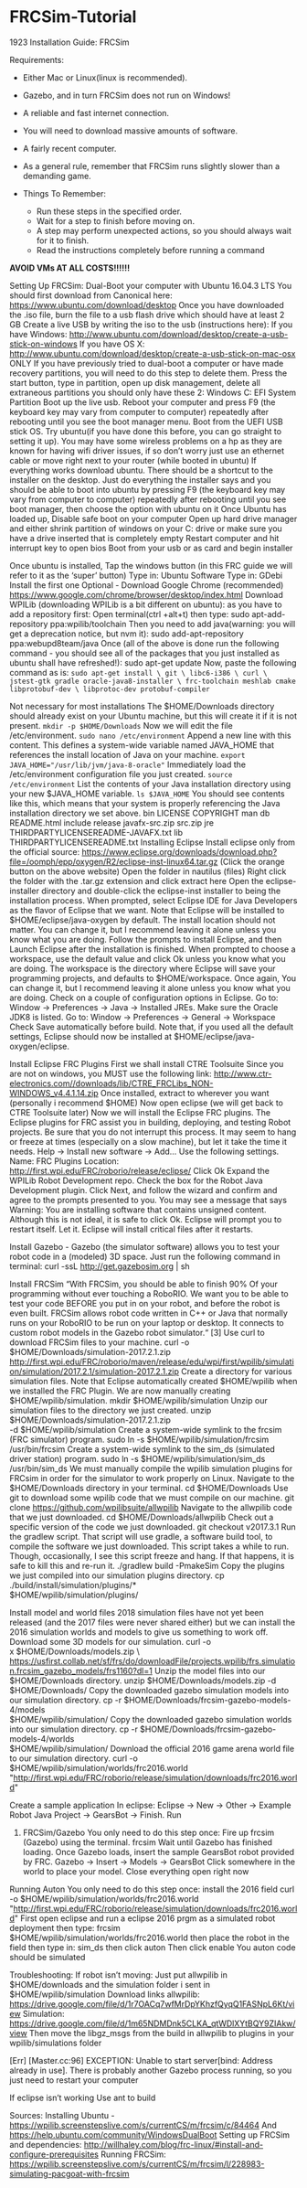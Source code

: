 # FRCSim-Tutorial
1923 Installation Guide: FRCSim

Requirements:

- Either Mac or Linux(linux is recommended).

- Gazebo, and in turn FRCSim does not run on Windows!
- A reliable and fast internet connection.
- You will need to download massive amounts of software.
- A fairly recent computer. 
- As a general rule, remember that FRCSim runs slightly slower than a demanding game.
- Things To Remember:
  - Run these steps in the specified order.
  - Wait for a step to finish before moving on.
  - A step may perform unexpected actions, so you should always wait for it to finish.
  - Read the instructions completely before running a command

**AVOID VMs AT ALL COSTS!!!!!!**


Setting Up FRCSim:
Dual-Boot your computer with Ubuntu 16.04.3 LTS 
You should first download from Canonical here: https://www.ubuntu.com/download/desktop
Once you have downloaded the .iso file, burn the file to a usb flash drive which should have at least 2 GB
 Create a live USB by writing the iso to the usb (instructions here):
If you have Windows: http://www.ubuntu.com/download/desktop/create-a-usb-stick-on-windows
If you have OS X: http://www.ubuntu.com/download/desktop/create-a-usb-stick-on-mac-osx
ONLY If you have previously tried to dual-boot a computer or have made recovery partitions, you will need to do this step to delete them. Press the start button, type in partition, open up disk management, delete all extraneous partitions you should only have these 2: 
Windows C:
EFI System Partition
Boot up the live usb. Reboot your computer and press F9 (the keyboard key may vary from computer to computer) repeatedly after rebooting until you see the boot manager menu. Boot from the UEFI USB stick OS.
Try ubuntu(if you have done this before, you can go straight to setting it up). You may have some wireless problems on a hp as they are known for having wifi driver issues, if so don’t worry just use an ethernet cable or move right next to your router (while booted in ubuntu)
If everything works download ubuntu. There should be a shortcut to the installer on the desktop. Just do everything the installer says and you should be able to boot into ubuntu by pressing F9 (the keyboard key may vary from computer to computer) repeatedly after rebooting until you see boot manager, then choose the option with ubuntu on it
Once Ubuntu has loaded up,
Disable safe boot on your computer 
Open up hard drive manager and either shrink partition of windows on your C: drive or make sure you have a drive inserted that is completely empty 
Restart computer and hit interrupt key to open bios
Boot from your usb or as card and begin installer

Once ubuntu is installed,
Tap the windows button (in this FRC guide we will refer to it as the ‘super’ button)
Type in:
Ubuntu Software
Type in:
GDebi
Install the first one
Optional - Download Google Chrome (recommended)
https://www.google.com/chrome/browser/desktop/index.html
Download WPILib (downloading WPILib is a bit different on ubuntu): as you have to add a repository first:
Open terminal(ctrl +alt+t) then type:
sudo apt-add-repository ppa:wpilib/toolchain
Then you need to add java(warning: you will get a deprecation notice, but nvm it):
sudo add-apt-repository ppa:webupd8team/java
Once (all of the above is done run the following command - you should see all of the packages that you just installed as ubuntu shall have refreshed!):
sudo apt-get update
Now, paste the following command as is:
`sudo apt-get install \
  git \
  libc6-i386 \
  curl \
  jstest-gtk gradle oracle-java8-installer \
  frc-toolchain meshlab cmake libprotobuf-dev \
  libprotoc-dev protobuf-compiler`

Not necessary for most installations The $HOME/Downloads directory should already exist on your Ubuntu machine, but this will create it if it is not present.
`mkdir -p $HOME/Downloads`
Now we will edit the file /etc/environment.
`sudo nano /etc/environment`
Append a new line with this content. This defines a system-wide variable named JAVA_HOME that references the install location of Java on your machine.
`export JAVA_HOME="/usr/lib/jvm/java-8-oracle"`
Immediately load the /etc/environment configuration file you just created.
`source /etc/environment`
List the contents of your Java installation directory using your new $JAVA_HOME variable.
`ls $JAVA_HOME`
You should see contents like this, which means that your system is properly referencing the Java installation directory we set above.
bin             LICENSE
COPYRIGHT       man
db              README.html
include         release
javafx-src.zip  src.zip
jre             THIRDPARTYLICENSEREADME-JAVAFX.txt
lib             THIRDPARTYLICENSEREADME.txt
Installing Eclipse
Install eclipse only from the official source:
https://www.eclipse.org/downloads/download.php?file=/oomph/epp/oxygen/R2/eclipse-inst-linux64.tar.gz
(Click the orange button on the above website)
Open the folder in nautilus (files)
Right click the folder with the .tar.gz extension and click extract here
Open the eclipse-installer directory and double-click the eclipse-inst installer to being the installation process.
When prompted, select Eclipse IDE for Java Developers as the flavor of Eclipse that we want.
Note that Eclipse will be installed to $HOME/eclipse/java-oxygen by default. The install location should not matter. You can change it, but I recommend leaving it alone unless you know what you are doing.
Follow the prompts to install Eclipse, and then Launch Eclipse after the installation is finished.
When prompted to choose a workspace, use the default value and click Ok unless you know what you are doing. The workspace is the directory where Eclipse will save your programming projects, and defaults to $HOME/workspace. Once again, You can change it, but I recommend leaving it alone unless you know what you are doing.
Check on a couple of configuration options in Eclipse.
Go to: Window -> Preferences -> Java -> Installed JREs.
Make sure the Oracle JDK8 is listed.
Go to: Window -> Preferences -> General -> Workspace
Check Save automatically before build.
Note that, if you used all the default settings, Eclipse should now be installed at $HOME/eclipse/java-oxygen/eclipse.

Install Eclipse FRC Plugins
First we shall install CTRE Toolsuite
Since you are not on windows, you MUST use the following link: http://www.ctr-electronics.com//downloads/lib/CTRE_FRCLibs_NON-WINDOWS_v4.4.1.14.zip
Once installed, extract to wherever you want (personally i recommend $HOME)
Now open eclipse (we will get back to CTRE Toolsuite later)
Now we will install the Eclipse FRC plugins. The Eclipse plugins for FRC assist you in building, deploying, and testing Robot projects. Be sure that you do not interrupt this process. It may seem to hang or freeze at times (especially on a slow machine), but let it take the time it needs.
Help -> Install new software -> Add…
Use the following settings.
Name: FRC Plugins
Location: http://first.wpi.edu/FRC/roborio/release/eclipse/
Click Ok
Expand the WPILib Robot Development repo.
Check the box for the Robot Java Development plugin.
Click Next, and follow the wizard and confirm and agree to the prompts presented to you.
You may see a message that says Warning: You are installing software that contains unsigned content. Although this is not ideal, it is safe to click Ok.
Eclipse will prompt you to restart itself. Let it.
Eclipse will install critical files after it restarts.

Install Gazebo - 
Gazebo (the simulator software) allows you to test your robot code in a (modeled) 3D space.
Just run the following command in terminal:
curl -ssL http://get.gazebosim.org | sh

Install FRCSim
“With FRCSim, you should be able to finish 90% Of your programming without ever touching a RoboRIO. We want you to be able to test your code BEFORE you put in on your robot, and before the robot is even built. FRCSim allows robot code written in C++ or Java that normally runs on your RoboRIO to be run on your laptop or desktop. It connects to custom robot models in the Gazebo robot simulator.“ [3]
Use curl to download FRCSim files to your machine.
curl -o \
    $HOME/Downloads/simulation-2017.2.1.zip                                      http://first.wpi.edu/FRC/roborio/maven/release/edu/wpi/first/wpilib/simulation/simulation/2017.2.1/simulation-2017.2.1.zip
Create a directory for various simulation files. Note that Eclipse automatically created $HOME/wpilib when we installed the FRC Plugin. We are now manually creating $HOME/wpilib/simulation.
mkdir $HOME/wpilib/simulation
Unzip our simulation files to the directory we just created.
unzip \
    $HOME/Downloads/simulation-2017.2.1.zip \
    -d $HOME/wpilib/simulation
Create a system-wide symlink to the frcsim (FRC simulator) program.
sudo ln -s $HOME/wpilib/simulation/frcsim /usr/bin/frcsim
Create a system-wide symlink to the sim_ds (simulated driver station) program.
sudo ln -s $HOME/wpilib/simulation/sim_ds /usr/bin/sim_ds
We must manually compile the wpilib simulation plugins for FRCsim in order for the simulator to work properly on Linux. Navigate to the $HOME/Downloads directory in your terminal.
cd $HOME/Downloads
Use git to download some wpilib code that we must compile on our machine.
git clone https://github.com/wpilibsuite/allwpilib
Navigate to the allwpilib code that we just downloaded.
cd $HOME/Downloads/allwpilib
Check out a specific version of the code we just downloaded.
git checkout v2017.3.1
Run the gradlew script. That script will use gradle, a software build tool, to compile the software we just downloaded. This script takes a while to run. Though, occasionally, I see this script freeze and hang. If that happens, it is safe to kill this and re-run it.
./gradlew build -PmakeSim
Copy the plugins we just compiled into our simulation plugins directory.
cp ./build/install/simulation/plugins/* \
    $HOME/wpilib/simulation/plugins/

Install model and world files
2018 simulation files have not yet been released (and the 2017 files were never shared either) but we can install the 2016 simulation worlds and models to give us something to work off. Download some 3D models for our simulation.
curl -o \
x    $HOME/Downloads/models.zip \    https://usfirst.collab.net/sf/frs/do/downloadFile/projects.wpilib/frs.simulation.frcsim_gazebo_models/frs1160?dl=1
Unzip the model files into our $HOME/Downloads directory.
unzip $HOME/Downloads/models.zip -d $HOME/Downloads/
Copy the downloaded gazebo simulation models into our simulation directory.
cp -r $HOME/Downloads/frcsim-gazebo-models-4/models \
    $HOME/wpilib/simulation/
Copy the downloaded gazebo simulation worlds into our simulation directory.
cp -r $HOME/Downloads/frcsim-gazebo-models-4/worlds \
    $HOME/wpilib/simulation/
Download the official 2016 game arena world file to our simulation directory.
curl -o $HOME/wpilib/simulation/worlds/frc2016.world \
    "http://first.wpi.edu/FRC/roborio/release/simulation/downloads/frc2016.world"

Create a sample application
In eclipse:
Eclipse -> New -> Other -> Example Robot Java Project -> GearsBot -> Finish.
Run

1. FRCSim/Gazebo
You only need to do this step once: Fire up frcsim (Gazebo) using the terminal.
frcsim
Wait until Gazebo has finished loading. Once Gazebo loads, insert the sample GearsBot robot provided by FRC.
Gazebo -> Insert -> Models -> GearsBot
Click somewhere in the world to place your model.
Close everything open right now

Running Auton
You only need to do this step once: install the 2016 field
curl -o $HOME/wpilib/simulation/worlds/frc2016.world \
    "http://first.wpi.edu/FRC/roborio/release/simulation/downloads/frc2016.world"
First open eclipse and run a eclipse 2016 prgm as a simulated robot deployment
then type: 
frcsim $HOME/wpilib/simulation/worlds/frc2016.world
then place the robot in the field
then type in: 
sim_ds
then click auton
Then click enable
You auton code should be simulated

Troubleshooting:
If robot isn’t moving:
Just put allwpilib in $HOME/downloads and the simulation folder i sent in $HOME/wpilib/simulation
Download links
allwpilib: https://drive.google.com/file/d/1r7OACq7wfMrDpYKhzfQyqQ1FASNpL6Kt/view
Simulation: https://drive.google.com/file/d/1m65NDMDnk5CLKA_qtWDlXYtBQY9ZIAkw/view
Then move the libgz_msgs from the build in allwpilib to plugins in your wpilib/simulations folder

[Err] [Master.cc:96] EXCEPTION: Unable to start server[bind: Address already in use]. There is probably another Gazebo process running, so you just need to restart your computer

If eclipse isn’t working
Use ant to build



Sources: 
Installing Ubuntu - https://wpilib.screenstepslive.com/s/currentCS/m/frcsim/c/84464
And https://help.ubuntu.com/community/WindowsDualBoot
Setting up FRCSim and dependencies: http://willhaley.com/blog/frc-linux/#install-and-configure-prerequisites
Running FRCSim: https://wpilib.screenstepslive.com/s/currentCS/m/frcsim/l/228983-simulating-pacgoat-with-frcsim

